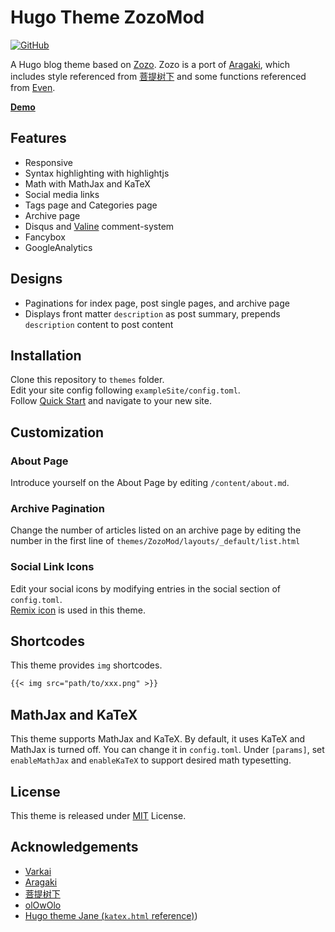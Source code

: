# Hugo Theme ZozoMod

[![GitHub](https://img.shields.io/github/license/hanrong-zhang/hugo-ZozoMod.svg?color=4664DA&style=flat-square)](https://github.com/hanrong-zhang/hugo-ZozoMod/blob/master/LICENSE)

A Hugo blog theme based on [Zozo](https://github.com/varkai/hugo-theme-zozo). Zozo is a port of [Aragaki](https://github.com/PCDotFan/Aragaki), which includes style referenced from [菩提树下](https://blog.caicai.me/) and some functions referenced from [Even](https://github.com/olOwOlo/hugo-theme-even).

**[Demo](https://zozo-mod.web.app)**

## Features

- Responsive
- Syntax highlighting with highlightjs
- Math with MathJax and KaTeX
- Social media links
- Tags page and Categories page
- Archive page
- Disqus and [Valine](https://valine.js.org/en/index.html) comment-system
- Fancybox
- GoogleAnalytics

## Designs

- Paginations for index page, post single pages, and archive page
- Displays front matter `description` as post summary, prepends `description` content to post content

## Installation

Clone this repository to `themes` folder.  
Edit your site config following `exampleSite/config.toml`.  
Follow [Quick Start](https://gohugo.io/getting-started/quick-start/) and navigate to your new site.


## Customization

### About Page

Introduce yourself on the About Page by editing `/content/about.md`.

### Archive Pagination

Change the number of articles listed on an archive page by editing the number in the first line of `themes/ZozoMod/layouts/_default/list.html`

### Social Link Icons

Edit your social icons by modifying entries in the social section of `config.toml`.  
[Remix icon](https://remixicon.com/) is used in this theme.

## Shortcodes

This theme provides `img` shortcodes.

```markdown
{{< img src="path/to/xxx.png" >}}
```

## MathJax and KaTeX

This theme supports MathJax and KaTeX. By default, it uses KaTeX and MathJax is turned off. You can change it in `config.toml`. Under `[params]`, set `enableMathJax` and `enableKaTeX` to support desired math typesetting.

## License

This theme is released under [MIT](https://github.com/hanrong-zhang/hugo-ZozoMod/blob/master/LICENSE) License.

## Acknowledgements

- [Varkai](https://varkai.com/)
- [Aragaki](https://github.com/PCDotFan/Aragaki)
- [菩提树下](https://blog.caicai.me/)
- [olOwOlo](https://olowolo.com/)
- [Hugo theme Jane (`katex.html` reference)](https://github.com/xianmin/hugo-theme-jane/blob/68e0de4273df61045f5a6edd5ecd5a1703e32cf9/layouts/partials/scripts.html))